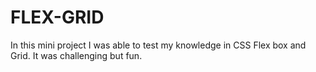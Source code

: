 # FLEX-GRID
In this mini project I was able to test my knowledge in CSS Flex box and Grid. It was challenging but fun. 
